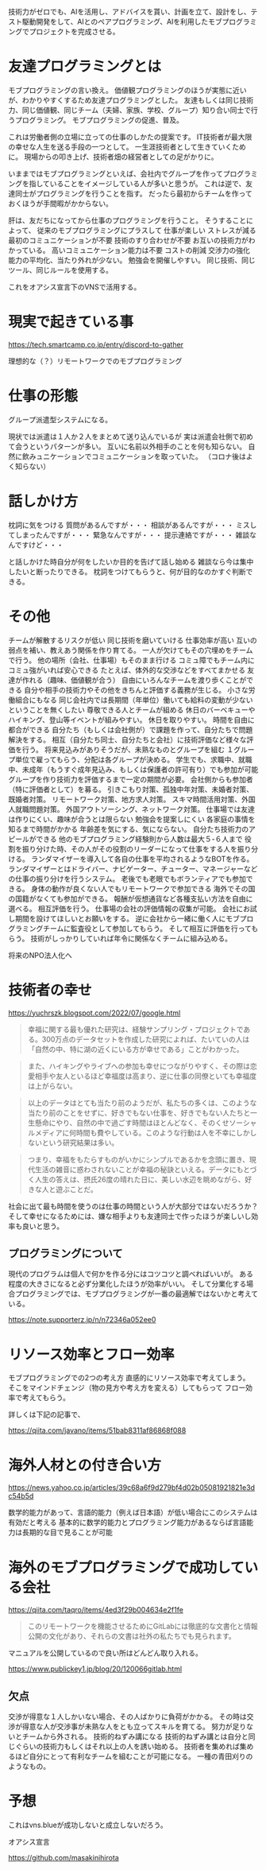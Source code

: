 <!--
title:   友達プログラミング
tags:    masakinihirota,vns.blue,オアシス宣言,モブプログラミング,友達プログラミング
id:      cbbaf93e420640fb6f3d
private: false
-->
技術力がゼロでも、AIを活用し、アドバイスを貰い、計画を立て、設計をし、テスト駆動開発をして、AIとのペアプログラミング、AIを利用したモブプログラミングでプロジェクトを完成させる。

# 友達プログラミングとは

モブプログラミングの言い換え。
価値観プログラミングのほうが実態に近いが、わかりやすくするため友達プログラミングとした。
友達もしくは同じ技術力、同じ価値観、同じチーム（夫婦、家族、学校、グループ）知り合い同士で行うプログラミング。
モブプログラミングの促進、普及。

これは労働者側の立場に立っての仕事のしかたの提案です。
IT技術者が最大限の幸せな人生を送る手段の一つとして。
一生涯技術者として生きていくために。
現場からの叩き上げ、技術者畑の経営者としての足がかりに。

いままではモブプログラミングといえば、会社内でグループを作ってプログラミングを指していることをイメージしている人が多いと思うが。
これは逆で、友達同士がプログラミングを行うことを指す。
だったら最初からチームを作っておくほうが手間暇がかからない。

肝は、友だちになってから仕事のプログラミングを行うこと。
そうすることによって、
従来のモブプログラミングにプラスして
仕事が楽しい
ストレスが減る
最初のコミュニケーションが不要
技術のすり合わせが不要
お互いの技術力がわかっている。
高いコミュニケーション能力は不要
コストの削減
交渉力の強化
能力の平均化、当たり外れが少ない。
勉強会を開催しやすい。
同じ技術、同じツール、同じルールを使用する。

これをオアシス宣言下のVNSで活用する。

# 現実で起きている事

https://tech.smartcamp.co.jp/entry/discord-to-gather

理想的な（？）リモートワークでのモブプログラミング

# 仕事の形態
グループ派遣型システムになる。

現状では派遣は１人か２人をまとめて送り込んでいるが
実は派遣会社側で初めて会うというパターンが多い。
互いに名前以外相手のことを何も知らない。
自然に飲みュニケーションでコミュニケーションを取っていた。
（コロナ後はよく知らない）

# 話しかけ方
枕詞に気をつける
質問があるんですが・・・
相談があるんですが・・・
ミスしてしまったんですが・・・
緊急なんですが・・・
提示連絡ですが・・・
雑談なんですけど・・・

と話しかけた時自分が何をしたいか目的を告げて話し始める
雑談なら今は集中したいと断ったりできる。
枕詞をつけてもらうと、何が目的なのかすぐ判断できる。


# その他

チームが解散するリスクが低い
同じ技術を磨いていける
仕事効率が高い
互いの弱点を補い、教えあう関係を作り育てる。
一人が欠けてもその穴埋めをチームで行う。
他の場所（会社、仕事場）もそのまま行ける
コミュ障でもチーム内にコミュ強がいれば安心できる
たとえば、体外的な交渉などをすべてまかせる
友達が作れる（趣味、価値観が合う）
自由にいろんなチームを渡り歩くことができる
自分や相手の技術力やその他をきちんと評価する義務が生じる。
小さな労働組合にもなる
同じ会社内では長期間（年単位）働いても給料の変動が少ないということを無くしたい
尊敬できる人とチームが組める
休日のバーベキューやハイキング、登山等イベントが組みやすい。
休日を取りやすい。
時間を自由に都合ができる
自分たち（もしくは会社側が）で課題を作って、自分たちで問題解決をする。
相互（自分たち同士、自分たちと会社）に技術評価など様々な評価を行う。
将来見込みがありそうだが、未熟なものとグループを組む
１グループ単位で雇ってもらう、分配は各グループが決める。
学生でも、求職中、就職中、未成年（もうすぐ成年見込み、もしくは保護者の許可有り）でも参加が可能
グループを作り技術力を評価するまで一定の期間が必要。
会社側からも参加者（特に評価者として）を募る。
引きこもり対策、孤独中年対策、未婚者対策、既婚者対策。
リモートワーク対策、地方求人対策。
スキマ時間活用対策、外国人就職問題対策。
外国アウトソーシング、ネットワーク対策。
仕事場では友達は作りにくい、趣味が合うとは限らない
勉強会を提案しにくい
各家庭の事情を知るまで時間がかかる
年齢差を気にする、気にならない。
自分たち技術力のアピールができる
他のモブプログラミング経験則から人数は最大５-６人まで
役割を振り分けた時、その人がその役割のリーダーになって仕事をする人を振り分ける。
ランダマイザーを導入して各自の仕事を平均されるようなBOTを作る。
ランダマイザーとはドライバー、ナビゲーター、チューター、マネージャーなどの仕事の振り分けを行うシステム。
老後でも老眼でもボランティアでも参加できる。
身体の動作が良くない人でもリモートワークで参加できる
海外でその国の国籍がなくても参加ができる。
報酬が仮想通貨など各種支払い方法を自由に選べる。
相互評価を行う。
仕事場の会社の評価情報の収集が可能。
会社にお試し期間を設けてほしいとお願いをする。
逆に会社から一緒に働く人にモブプログラミングチームに監査役として参加してもらう。
そして相互に評価を行ってもらう。
技術がしっかりしていれば年令に関係なくチームに組み込める。

将来のNPO法人化へ

# 技術者の幸せ

https://yuchrszk.blogspot.com/2022/07/google.html

>幸福に関する最も優れた研究は、経験サンプリング・プロジェクトである。300万点のデータセットを作成した研究によれば、たいていの人は「自然の中、特に湖の近くにいる方が幸せである」ことがわかった。

>また、ハイキングやライブへの参加も幸せにつながりやすく、その際は恋愛相手や友人といるほど幸福度は高まり、逆に仕事の同僚といても幸福度は上がらない。

>以上のデータはとても当たり前のようだが、私たちの多くは、このような当たり前のことをせずに、好きでもない仕事を、好きでもない人たちと一生懸命にやり、自然の中で過ごす時間はほとんどなく、そのくせソーシャルメディアに何時間も費やしている。このような行動は人を不幸にしかしないという研究結果は多い。

>つまり、幸福をもたらすものがいかにシンプルであるかを念頭に置き、現代生活の雑音に惑わされないことが幸福の秘訣といえる。データにもとづく人生の答えは、摂氏26度の晴れた日に、美しい水辺を眺めながら、好きな人と遊ぶことだ。

社会に出て最も時間を使うのは仕事の時間という人が大部分ではないだろうか？
そして幸せになるためには、嫌な相手よりも友達同士で作ったほうが楽しいし効率も良いと思う。



## プログラミングについて
現代のプログラムは個人で何かを作る分にはコツコツと調べればいいが。
ある程度の大きさになると必ず分業化したほうが効率がいい。
そして分業化する場合プログラミングでは、モブプログラミングが一番の最適解ではないかと考えている。

https://note.supporterz.jp/n/n72346a052ee0

# リソース効率とフロー効率
モブプログラミングでの2つの考え方
直感的にリソース効率で考えてしまう。
そこをマインドチェンジ（物の見方や考え方を変える）してもらって
フロー効率で考えてもらう。

詳しくは下記の記事で、

https://qiita.com/javano/items/51bab8311af86868f088


# 海外人材との付き合い方

https://news.yahoo.co.jp/articles/39c68a6f9d279bf4d02b05081921821e3dc54b5d

数学的能力があって、言語的能力（例えば日本語）が低い場合にこのシステムは有効だと考える
基本的に数学的能力とプログラミング能力があるならば言語能力は長期的な目で見ることが可能

# 海外のモブプログラミングで成功している会社

https://qiita.com/taqro/items/4ed3f29b004634e2f1fe

> このリモートワークを機能させるためにGitLabには徹底的な文書化と情報公開の文化があり、それらの文書は社外の私たちでも見られます。

マニュアルを公開しているので良い所はどんどん取り入れる。

https://www.publickey1.jp/blog/20/120066gitlab.html

## 欠点
交渉が得意な１人しかいない場合、その人ばかりに負荷がかかる。
その時は交渉が得意な人が交渉事が未熟な人をとも立ってスキルを育てる。
努力が足りないとチームから外される。
技術的ねずみ講になる
技術的ねずみ講とは自分と同じぐらいの技術力もしくはそれ以上の人を誘い始める。
技術者を集めれば集めるほど自分にとって有利なチームを組むことが可能になる。
一種の青田刈りのようなもの。

# 予想
これはvns.blueが成功しないと成立しないだろう。

オアシス宣言

https://github.com/masakinihirota